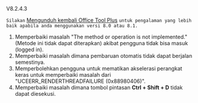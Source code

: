 V8.2.4.3

`Silakan` [Mengunduh kembali Office Tool Plus](http://otp.landian.vip/) `untuk pengalaman yang lebih baik apabila anda menggunakan versi 8.0 atau 8.1.`

1. Memperbaiki masalah "The method or operation is not implemented." (Metode ini tidak dapat diterapkan) akibat pengguna tidak bisa masuk (logged in).
2. Memperbaiki masalah dimana pembaruan otomatis tidak dapat berjalan semestinya.
3. Memperbolehkan pengguna untuk mematikan akselerasi perangkat keras untuk memperbaiki masalah dari "UCEERR_RENDERTHREADFAILURE (0x88980406)".
4. Memperbaiki masalah dimana tombol pintasan **Ctrl + Shift + D** tidak dapat diesekusi.
